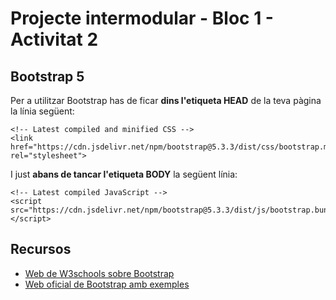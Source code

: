 # Projecte intermodular - Bloc 1 - Activitat 2

## Bootstrap 5

Per a utilitzar Bootstrap has de ficar **dins l'etiqueta HEAD** de la teva pàgina la línia següent:
```
<!-- Latest compiled and minified CSS -->
<link href="https://cdn.jsdelivr.net/npm/bootstrap@5.3.3/dist/css/bootstrap.min.css" rel="stylesheet">
```
I just **abans de tancar l'etiqueta BODY** la següent línia:

```
<!-- Latest compiled JavaScript -->
<script src="https://cdn.jsdelivr.net/npm/bootstrap@5.3.3/dist/js/bootstrap.bundle.min.js"></script>
```

## Recursos

- [Web de W3schools sobre Bootstrap](https://www.w3schools.com/bootstrap5/index.php)
- [Web oficial de Bootstrap amb exemples](https://getbootstrap.com/docs/5.0/getting-started/introduction/)

